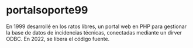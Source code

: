 # portalsoporte99

En 1999 desarrollé en los ratos libres, un portal web en PHP para gestionar la base de datos de incidencias técnicas, conectadas mediante un dirver ODBC.
En 2022, se libera el código fuente.
